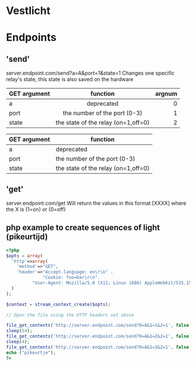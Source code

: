 Vestlicht
=====
# Endpoints

## 'send' 
server.endpoint.com/send?a=A&port=1&state=1
Changes one specific relay's state, this state is also saved on the hardware

| GET argument  | function      | argnum  |
| ------------- |:-------------:| -----:|
| a      | deprecated | 0 |
| port      | the number of the port (0-3)  |   1 |
| state | the state of the relay (on=1,off=0)      |   2 |

| GET argument | function |
| --- | --- |
| a     | deprecated |
| port  | the number of the port (0-3) |
| state | the state of the relay (on=1,off=0) |

## 'get'

server.endpoint.com/get
Will return the values in this format [XXXX] where the X is (1=on) or (0=off)

## php example to create sequences of light (pikeurtijd)

```php
<?php
$opts = array(
  'http'=>array(
    'method'=>"GET",
    'header'=>"Accept-language: en\r\n" .
              "Cookie: foo=bar\r\n".
	      "User-Agent: Mozilla/5.0 (X11; Linux i686) AppleWebKit/535.19 (KHTML, like Gecko) Ubuntu/12.04 Chromium/18.0.1025.168 Chrome/18.0.1025.168 Safari/535.19\r\n"
  )
);

$context = stream_context_create($opts);

// Open the file using the HTTP headers set above

file_get_contents('http://server.endpoint.com/send?0=A&1=1&2=1', false, $context);
sleep(54);
file_get_contents('http://server.endpoint.com/send?0=A&1=2&2=1', false, $context);
sleep(4);
file_get_contents('http://server.endpoint.com/send?0=A&1=3&2=1', false, $context);
echo ("pikeurtje");
?>
```
